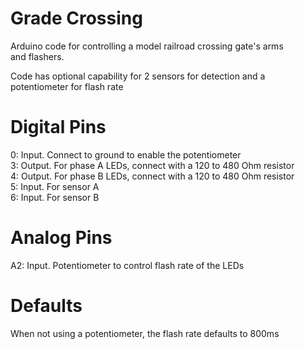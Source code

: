 # Grade Crossing
Arduino code for controlling a model railroad crossing gate's arms\
and flashers.

Code has optional capability for 2 sensors for detection and a\
potentiometer for flash rate

# Digital Pins
0: Input. Connect to ground to enable the potentiometer\
3: Output. For phase A LEDs, connect with a 120 to 480 Ohm resistor\
4: Output. For phase B LEDs, connect with a 120 to 480 Ohm resistor\
5: Input. For sensor A\
6: Input. For sensor B

# Analog Pins
A2: Input. Potentiometer to control flash rate of the LEDs

# Defaults
When not using a potentiometer, the flash rate defaults to 800ms
